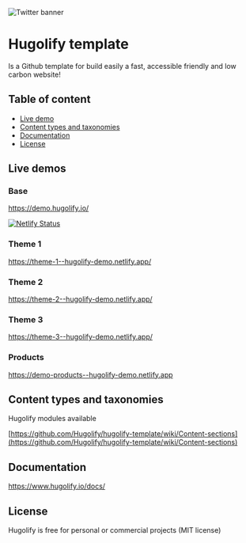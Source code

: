 ![Twitter banner](https://user-images.githubusercontent.com/4457294/208064328-5bbf40e4-5520-41f4-8024-30c898c1a0e8.png)

# Hugolify template

Is a Github template for build easily a fast, accessible friendly and low carbon website!

## Table of content

- [Live demo](#live-demo)
- [Content types and taxonomies](#content-types-and-taxonomies)
- [Documentation](#documentation)
- [License](#license)

## Live demos

### Base

https://demo.hugolify.io/

[![Netlify Status](https://api.netlify.com/api/v1/badges/5a4fa061-e7a5-4e66-9612-4fae713bda09/deploy-status)](https://app.netlify.com/sites/hugolify-demo/deploys)

### Theme 1

https://theme-1--hugolify-demo.netlify.app/

### Theme 2

https://theme-2--hugolify-demo.netlify.app/

### Theme 3

https://theme-3--hugolify-demo.netlify.app/

### Products

https://demo-products--hugolify-demo.netlify.app

## Content types and taxonomies

Hugolify modules available

[https://github.com/Hugolify/hugolify-template/wiki/Content-sections](https://github.com/Hugolify/hugolify-template/wiki/Content-sections)

## Documentation

https://www.hugolify.io/docs/

## License

Hugolify is free for personal or commercial projects (MIT license)
